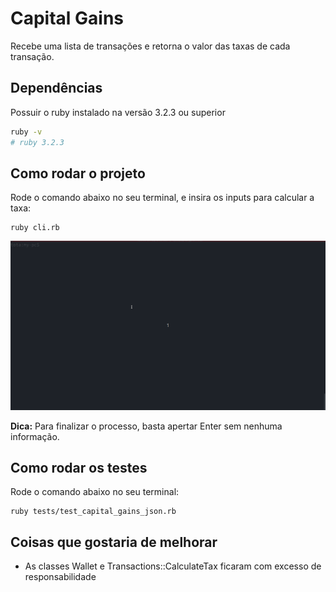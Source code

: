 # Capital Gains

Recebe uma lista de transações e retorna o valor das taxas de cada transação.

## Dependências

Possuir o ruby instalado na versão 3.2.3 ou superior

```bash
ruby -v 
# ruby 3.2.3
```

## Como rodar o projeto

Rode o comando abaixo no seu terminal, e insira os inputs para calcular a taxa:

```
ruby cli.rb
```

<img width="540" src="docs/cli.gif"/>

**Dica:** Para finalizar o processo, basta apertar Enter sem nenhuma informação.


## Como rodar os testes

Rode o comando abaixo no seu terminal:

```
ruby tests/test_capital_gains_json.rb
```

## Coisas que gostaria de melhorar

- As classes Wallet e Transactions::CalculateTax ficaram com excesso de responsabilidade